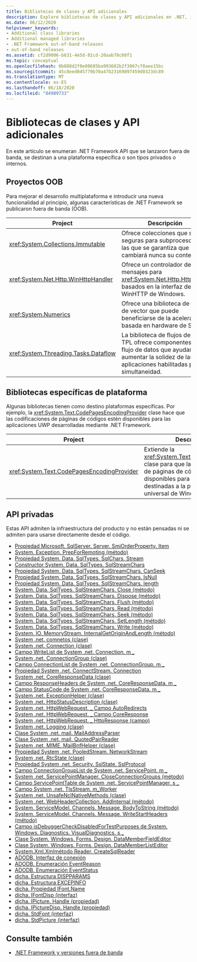 ```yaml
---
title: Bibliotecas de clases y API adicionales
description: Explore bibliotecas de clases y API adicionales en .NET, incluidos proyectos fuera de banda (OOB), bibliotecas específicas de la plataforma y API privadas.
ms.date: 06/12/2020
helpviewer_keywords:
- Additional class libraries
- Additional managed libraries
- .NET Framework out-of-band releases
- out-of-band releases
ms.assetid: cf2d9006-b631-4e5d-81cd-20aab78c60f1
ms.topic: conceptual
ms.openlocfilehash: 0b888d2f0e80685ba993682b2f3067cf8aee15bc
ms.sourcegitcommit: 45c8eed045779b70a47b23169897459d0323dc89
ms.translationtype: MT
ms.contentlocale: es-ES
ms.lasthandoff: 06/18/2020
ms.locfileid: "84989733"
---
```

# <a name="additional-class-libraries-and-apis"></a>Bibliotecas de clases y API adicionales

En este artículo se enumeran .NET Framework API que se lanzaron fuera de banda, se destinan a una plataforma específica o son tipos privados o internos.

## <a name="oob-projects"></a>Proyectos OOB

Para mejorar el desarrollo multiplataforma e introducir una nueva funcionalidad al principio, algunas características de .NET Framework se publicaron fuera de banda (OOB).

| Project | Descripción |  
| ------- | ----------- |  
| <xref:System.Collections.Immutable> | Ofrece colecciones que son seguras para subprocesos en las que se garantiza que no cambiará nunca su contenido. |
| <xref:System.Net.Http.WinHttpHandler> | Ofrece un controlador de mensajes para <xref:System.Net.Http.HttpClient> basados en la interfaz de WinHTTP de Windows. |
| <xref:System.Numerics> | Ofrece una biblioteca de tipos de vector que puede beneficiarse de la aceleración basada en hardware de SIMD.|
| <xref:System.Threading.Tasks.Dataflow> | La biblioteca de flujos de datos TPL ofrece componentes de flujo de datos que ayudan a aumentar la solidez de las aplicaciones habilitadas para simultaneidad. |  

## <a name="platform-specific-libraries"></a>Bibliotecas específicas de plataforma

Algunas bibliotecas tienen como destino plataformas específicas. Por ejemplo, la <xref:System.Text.CodePagesEncodingProvider> clase hace que las codificaciones de páginas de códigos estén disponibles para las aplicaciones UWP desarrolladas mediante .NET Framework.
  
| Project | Descripción |  
| ------- | ----------- |  
| <xref:System.Text.CodePagesEncodingProvider> | Extiende la <xref:System.Text.EncodingProvider> clase para que las codificaciones de páginas de códigos estén disponibles para las aplicaciones destinadas a la plataforma universal de Windows. |  
  
## <a name="private-apis"></a>API privadas  

Estas API admiten la infraestructura del producto y no están pensadas ni se admiten para usarse directamente desde el código.  
  
* [Propiedad Microsoft. SqlServer. Server. SmiOrderProperty. Item](microsoft.sqlserver.server.smiorderproperty.item.md)
* [System. Exception. PrepForRemoting (método)](system.exception.prepforremoting.md)
* [Propiedad System. Data. SqlTypes. SqlChars. Stream](system.data.sqltypes.sqlchars.stream.md)
* [Constructor System. Data. SqlTypes. SqlStreamChars](system.data.sqltypes.sqlstreamchars.-ctor.md)
* [Propiedad System. Data. SqlTypes. SqlStreamChars. CanSeek](system.data.sqltypes.sqlstreamchars.canseek.md)
* [Propiedad System. Data. SqlTypes. SqlStreamChars. IsNull](system.data.sqltypes.sqlstreamchars.isnull.md)
* [Propiedad System. Data. SqlTypes. SqlStreamChars. length](system.data.sqltypes.sqlstreamchars.length.md)
* [System. Data. SqlTypes. SqlStreamChars. Close (método)](system.data.sqltypes.sqlstreamchars.close.md)
* [System. Data. SqlTypes. SqlStreamChars. Dispose (método)](system.data.sqltypes.sqlstreamchars.dispose.md)
* [System. Data. SqlTypes. SqlStreamChars. Flush (método)](system.data.sqltypes.sqlstreamchars.flush.md)
* [System. Data. SqlTypes. SqlStreamChars. Read (método)](system.data.sqltypes.sqlstreamchars.read.md)
* [System. Data. SqlTypes. SqlStreamChars. Seek (método)](system.data.sqltypes.sqlstreamchars.seek.md)
* [System. Data. SqlTypes. SqlStreamChars. SetLength (método)](system.data.sqltypes.sqlstreamchars.setlength.md)
* [System. Data. SqlTypes. SqlStreamChars. Write (método)](system.data.sqltypes.sqlstreamchars.write.md)
* [System. IO. MemoryStream. InternalGetOriginAndLength (método)](system.io.memorystream.internalgetoriginandlength.md)
* [System .net. comnetos (clase)](system.net.comnetos.md)
* [System .net. Connection (clase)](connection.md)
* [Campo WriteList de System .net. Connection. m \_](m_writelist.md)
* [System .net. ConnectionGroup (clase)](connectiongroup.md)
* [Campo ConnectionList de System .net. ConnectionGroup. m \_](m_connectionlist.md)
* [Propiedad System .net. ConnectStream. Connection](system.net.connectstream.connection.md)
* [System .net. CoreResponseData (clase)](coreresponsedata.md)
* [Campo ResponseHeaders de System .net. CoreResponseData. m \_](coreresponsedata_m_responseheaders.md)
* [Campo StatusCode de System .net. CoreResponseData. m \_](coreresponsedata_m_statuscode.md)
* [System .net. ExceptionHelper (clase)](system.net.exceptionhelper.md)
* [System .net. HttpStatusDescription (clase)](system.net.httpstatusdescription.md)
* [System .net. HttpWebRequest. \_ Campo AutoRedirects](_autoredirects.md)
* [System .net. HttpWebRequest. \_ Campo CoreResponse](httpwebrequest__coreresponse.md)
* [System .net. HttpWebRequest. \_ HttpResponse (campo)](_httpresponse.md)
* [System .net. Logging (clase)](system.net.logging.md)
* [Clase System .net. mail. MailAddressParser](system.net.mail.mailaddressparser.md)
* [Clase System .net. mail. QuotedPairReader](system.net.mail.quotedpairreader.md)
* [System .net. MIME. MailBnfHelper (clase)](system.net.mime.mailbnfhelper.md)
* [Propiedad System .net. PooledStream. NetworkStream](system.net.pooledstream.networkstream.md)
* [System .net. RtcState (clase)](system.net.rtcstate.md)
* [Propiedad System .net. Security. SslState. SslProtocol](system.net.security.sslstate.sslprotocol.md)
* [Campo ConnectionGroupList de System .net. ServicePoint. m \_](m_connectiongrouplist.md)
* [System .net. ServicePointManager. CloseConnectionGroups (método)](system.net.servicepointmanager.closeconnectiongroups.md)
* [Campo ServicePointTable de System .net. ServicePointManager. s \_](s_servicepointtable.md)
* [Campo System .net. TlsStream. m_Worker](system.net.tlsstream.m_worker.md)
* [System .net. UnsafeNclNativeMethods (clase)](system.net.unsafenclnativemethods.md)
* [System .net. WebHeaderCollection. AddInternal (método)](system.net.webheadercollection.addinternal.md)
* [System. ServiceModel. Channels. Message. BodyToString (método)](system.servicemodel.channels.message.bodytostring.md)
* [System. ServiceModel. Channels. Message. WriteStartHeaders (método)](system.servicemodel.channels.message.writestartheaders.md)
* [Campo isDebuggerCheckDisabledForTestPurposes de System. Windows. Diagnostics. VisualDiagnostics. s \_](s-isdebuggercheckdisabledfortestpurposes-field.md)
* [Clase System. Windows. Forms. Design. DataMemberFieldEditor](datamemberfieldeditor-class.md)
* [Clase System. Windows. Forms. Design. DataMemberListEditor](datamemberlisteditor-class.md)
* [System.Xml.Xmlmétodo Reader. CreateSqlReader](system.xml.xmlreader.createsqlreader.md)
* [ADODB. Interfaz de conexión](adodb.connection.md)
* [ADODB. Enumeración EventReason](adodb.eventreasonenum.md)
* [ADODB. Enumeración EventStatus](adodb.eventstatusenum.md)
* [dicha. Estructura DISPPARAMS](stdole.dispparams.md)
* [dicha. Estructura EXCEPINFO](stdole.excepinfo.md)
* [dicha. Propiedad IFont.Name](stdole.ifont.name.md)
* [dicha. IFontDisp (interfaz)](stdole.ifontdisp.md)
* [dicha. IPicture. Handle (propiedad)](stdole.ipicture.handle.md)
* [dicha. IPictureDisp. Handle (propiedad)](stdole.ipicturedisp.handle.md)
* [dicha. StdFont (interfaz)](stdole.stdfont.md)
* [dicha. StdPicture (interfaz)](stdole.stdpicture.md)
  
## <a name="see-also"></a>Consulte también

* [.NET Framework y versiones fuera de banda](../get-started/the-net-framework-and-out-of-band-releases.md)
